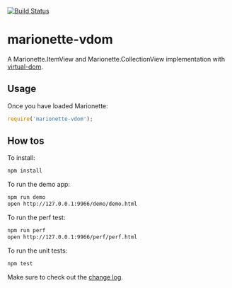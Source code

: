 [![Build Status](https://travis-ci.org/tiagorg/Marionette.VDOMView.svg?branch=master)](https://travis-ci.org/tiagorg/Marionette.VDOMView)

# marionette-vdom

A Marionette.ItemView and Marionette.CollectionView implementation with [virtual-dom](https://github.com/Matt-Esch/virtual-dom).

## Usage

Once you have loaded Marionette:

```javascript
require('marionette-vdom');
```

## How tos

To install:

```bash
npm install
```

To run the demo app:

```bash
npm run demo
open http://127.0.0.1:9966/demo/demo.html
```

To run the perf test:

```bash
npm run perf
open http://127.0.0.1:9966/perf/perf.html
```

To run the unit tests:

```bash
npm test
```

Make sure to check out the [change log](changelog.md).
